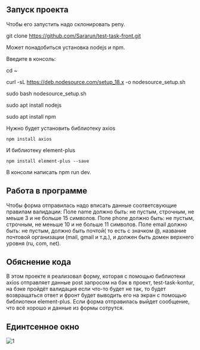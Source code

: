 ## Запуск проекта
Чтобы его запустить надо склонировать репу.

   git clone https://github.com/Sararun/test-task-front.git

Может понадобиться установка nodejs и npm.

Введите в консоль:

   cd ~
   
   curl -sL https://deb.nodesource.com/setup_18.x -o nodesource_setup.sh
    
   sudo bash nodesource_setup.sh
    
   sudo apt install nodejs
    
   sudo apt install npm

Нужно будет установить библиотеку axios

`npm install axios`

И библиотеку element-plus

`npm install element-plus --save`
    
В консоли написать npm run dev.
## Работа в программе
Чтобы форма отправилась надо вписать данные соответсвующие правилам валидации:
Поле name должно быть: не пустым, строчным, не меьше 3 и не больше 15 символов.
Поле phone должно быть: не пустым, строчным, не меньше 10 и не больше 11 символов.
Поле email должно быть: не пустым, должно быть почтой( то есть с значком @, название почтовой организации (mail, gmail и т.д.), и должен быть домен верхнего уровня (ru, com, net).

## Обяснение кода
В этом проекте я реализовал форму, 
которая с помощью библиотеки axios отправляет данные post запросом на бэк в проект, 
test-task-kontur, на бэке пройдёт валидация если что-то будет не так, 
то будет возвращаться ответ и фронт будет выводить его на экран с помощью библиотеки element-plus.
Если форма отправилась выйдет сообщение, что всё хорошо и данные из формы сотрутся.
## Единтсенное окно
![1](https://user-images.githubusercontent.com/91774585/212557952-4892057b-5d8f-4ebc-9a32-a03092d10d5e.png)
